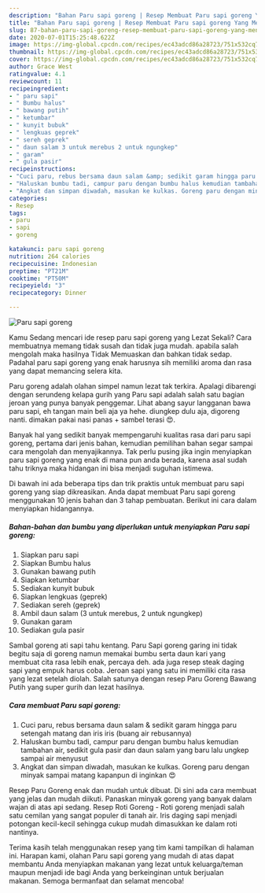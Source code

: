 ```yaml
---
description: "Bahan Paru sapi goreng | Resep Membuat Paru sapi goreng Yang Menggugah Selera"
title: "Bahan Paru sapi goreng | Resep Membuat Paru sapi goreng Yang Menggugah Selera"
slug: 87-bahan-paru-sapi-goreng-resep-membuat-paru-sapi-goreng-yang-menggugah-selera
date: 2020-07-01T15:25:48.622Z
image: https://img-global.cpcdn.com/recipes/ec43adcd86a28723/751x532cq70/paru-sapi-goreng-foto-resep-utama.jpg
thumbnail: https://img-global.cpcdn.com/recipes/ec43adcd86a28723/751x532cq70/paru-sapi-goreng-foto-resep-utama.jpg
cover: https://img-global.cpcdn.com/recipes/ec43adcd86a28723/751x532cq70/paru-sapi-goreng-foto-resep-utama.jpg
author: Grace West
ratingvalue: 4.1
reviewcount: 11
recipeingredient:
- " paru sapi"
- " Bumbu halus"
- " bawang putih"
- " ketumbar"
- " kunyit bubuk"
- " lengkuas geprek"
- " sereh geprek"
- " daun salam 3 untuk merebus 2 untuk ngungkep"
- " garam"
- " gula pasir"
recipeinstructions:
- "Cuci paru, rebus bersama daun salam &amp; sedikit garam hingga paru setengah matang dan iris iris (buang air rebusannya)"
- "Haluskan bumbu tadi, campur paru dengan bumbu halus kemudian tambahan air, sedikit gula pasir dan daun salam yang baru lalu ungkep sampai air menyusut"
- "Angkat dan simpan diwadah, masukan ke kulkas. Goreng paru dengan minyak sampai matang kapanpun di inginkan 😍"
categories:
- Resep
tags:
- paru
- sapi
- goreng

katakunci: paru sapi goreng 
nutrition: 264 calories
recipecuisine: Indonesian
preptime: "PT21M"
cooktime: "PT50M"
recipeyield: "3"
recipecategory: Dinner

---
```



![Paru sapi goreng](https://img-global.cpcdn.com/recipes/ec43adcd86a28723/751x532cq70/paru-sapi-goreng-foto-resep-utama.jpg)

Kamu Sedang mencari ide resep paru sapi goreng yang Lezat Sekali? Cara membuatnya memang tidak susah dan tidak juga mudah. apabila salah mengolah maka hasilnya Tidak Memuaskan dan bahkan tidak sedap. Padahal paru sapi goreng yang enak harusnya sih memiliki aroma dan rasa yang dapat memancing selera kita.

Paru goreng adalah olahan simpel namun lezat tak terkira. Apalagi dibarengi dengan serundeng kelapa gurih yang Paru sapi adalah salah satu bagian jeroan yang punya banyak penggemar. Lihat abang sayur langganan bawa paru sapi, eh tangan main beli aja ya hehe. diungkep dulu aja, digoreng nanti. dimakan pakai nasi panas + sambel terasi 😍.

Banyak hal yang sedikit banyak mempengaruhi kualitas rasa dari paru sapi goreng, pertama dari jenis bahan, kemudian pemilihan bahan segar sampai cara mengolah dan menyajikannya. Tak perlu pusing jika ingin menyiapkan paru sapi goreng yang enak di mana pun anda berada, karena asal sudah tahu triknya maka hidangan ini bisa menjadi suguhan istimewa.


Di bawah ini ada beberapa tips dan trik praktis untuk membuat paru sapi goreng yang siap dikreasikan. Anda dapat membuat Paru sapi goreng menggunakan 10 jenis bahan dan 3 tahap pembuatan. Berikut ini cara dalam menyiapkan hidangannya.

<!--inarticleads1-->

##### Bahan-bahan dan bumbu yang diperlukan untuk menyiapkan Paru sapi goreng:

1. Siapkan  paru sapi
1. Siapkan  Bumbu halus
1. Gunakan  bawang putih
1. Siapkan  ketumbar
1. Sediakan  kunyit bubuk
1. Siapkan  lengkuas (geprek)
1. Sediakan  sereh (geprek)
1. Ambil  daun salam (3 untuk merebus, 2 untuk ngungkep)
1. Gunakan  garam
1. Sediakan  gula pasir


Sambal goreng ati sapi tahu kentang. Paru Sapi goreng garing ini tidak begitu saja di goreng namun memakai bumbu serta daun kari yang membuat cita rasa lebih enak, percaya deh. ada juga resep steak daging sapi yang empuk harus coba. Jeroan sapi yang satu ini memiliki cita rasa yang lezat setelah diolah. Salah satunya dengan resep Paru Goreng Bawang Putih yang super gurih dan lezat hasilnya. 

<!--inarticleads2-->

##### Cara membuat Paru sapi goreng:

1. Cuci paru, rebus bersama daun salam &amp; sedikit garam hingga paru setengah matang dan iris iris (buang air rebusannya)
1. Haluskan bumbu tadi, campur paru dengan bumbu halus kemudian tambahan air, sedikit gula pasir dan daun salam yang baru lalu ungkep sampai air menyusut
1. Angkat dan simpan diwadah, masukan ke kulkas. Goreng paru dengan minyak sampai matang kapanpun di inginkan 😍


Resep Paru Goreng enak dan mudah untuk dibuat. Di sini ada cara membuat yang jelas dan mudah diikuti. Panaskan minyak goreng yang banyak dalam wajan di atas api sedang. Resep Roti Goreng - Roti goreng menjadi salah satu cemilan yang sangat populer di tanah air. Iris daging sapi menjadi potongan kecil-kecil sehingga cukup mudah dimasukkan ke dalam roti nantinya. 

Terima kasih telah menggunakan resep yang tim kami tampilkan di halaman ini. Harapan kami, olahan Paru sapi goreng yang mudah di atas dapat membantu Anda menyiapkan makanan yang lezat untuk keluarga/teman maupun menjadi ide bagi Anda yang berkeinginan untuk berjualan makanan. Semoga bermanfaat dan selamat mencoba!
